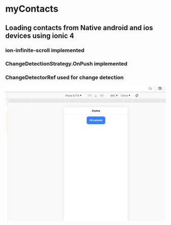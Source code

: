 # myContacts

## Loading contacts from Native android and ios devices using ionic 4

### ion-infinite-scroll implemented
### ChangeDetectionStrategy.OnPush implemented
### ChangeDetectorRef used for change detection

![](myContactsPreview.gif)
